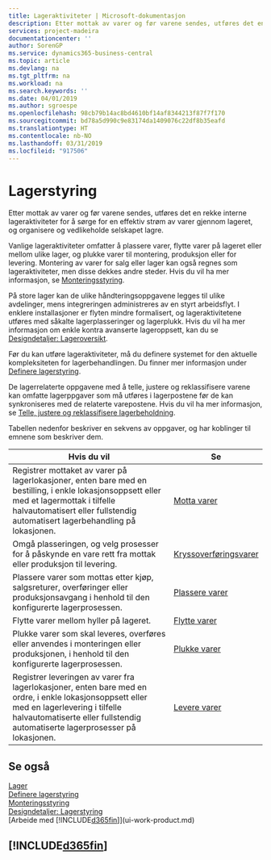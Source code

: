 ```yaml
---
title: Lageraktiviteter | Microsoft-dokumentasjon
description: Etter mottak av varer og før varene sendes, utføres det en rekke interne lageraktiviteter for å sørge for en effektiv strøm av varer gjennom lageret, og organisere og vedlikeholde selskapet lagre.
services: project-madeira
documentationcenter: ''
author: SorenGP
ms.service: dynamics365-business-central
ms.topic: article
ms.devlang: na
ms.tgt_pltfrm: na
ms.workload: na
ms.search.keywords: ''
ms.date: 04/01/2019
ms.author: sgroespe
ms.openlocfilehash: 98cb79b14ac8bd4610bf14af8344213f87f7f170
ms.sourcegitcommit: bd78a5d990c9e83174da1409076c22df8b35eafd
ms.translationtype: HT
ms.contentlocale: nb-NO
ms.lasthandoff: 03/31/2019
ms.locfileid: "917506"
---
```

# <a name="warehouse-management"></a>Lagerstyring
Etter mottak av varer og før varene sendes, utføres det en rekke interne lageraktiviteter for å sørge for en effektiv strøm av varer gjennom lageret, og organisere og vedlikeholde selskapet lagre.

Vanlige lageraktiviteter omfatter å plassere varer, flytte varer på lageret eller mellom ulike lager, og plukke varer til montering, produksjon eller for levering. Montering av varer for salg eller lager kan også regnes som lageraktiviteter, men disse dekkes andre steder. Hvis du vil ha mer informasjon, se [Monteringsstyring](assembly-assemble-items.md).  

På store lager kan de ulike håndteringsoppgavene legges til ulike avdelinger, mens integreringen administreres av en styrt arbeidsflyt. I enklere installasjoner er flyten mindre formalisert, og lageraktivitetene utføres med såkalte lagerplasseringer og lagerplukk. Hvis du vil ha mer informasjon om enkle kontra avanserte lageroppsett, kan du se [Designdetaljer: Lageroversikt](design-details-warehouse-overview.md).

Før du kan utføre lageraktiviteter, må du definere systemet for den aktuelle kompleksiteten for lagerbehandlingen. Du finner mer informasjon under [Definere lagerstyring](warehouse-setup-warehouse.md).

De lagerrelaterte oppgavene med å telle, justere og reklassifisere varene kan omfatte lagerppgaver som må utføres i lagerpostene før de kan synkroniseres med de relaterte varepostene. Hvis du vil ha mer informasjon, se [Telle, justere og reklassifisere lagerbeholdning](inventory-how-count-adjust-reclassify.md).

 Tabellen nedenfor beskriver en sekvens av oppgaver, og har koblinger til emnene som beskriver dem.   

|**Hvis du vil**|**Se**|  
|------------|-------------|  
|Registrer mottaket av varer på lagerlokasjoner, enten bare med en bestilling, i enkle lokasjonsoppsett eller med et lagermottak i tilfelle halvautomatisert eller fullstendig automatisert lagerbehandling på lokasjonen.|[Motta varer](warehouse-how-receive-items.md)|
|Omgå plasseringen, og velg prosesser for å påskynde en vare rett fra mottak eller produksjon til levering.|[Kryssoverføringsvarer](warehouse-how-to-cross-dock-items.md)|    
|Plassere varer som mottas etter kjøp, salgsreturer, overføringer eller produksjonsavgang i henhold til den konfigurerte lagerprosessen.|[Plassere varer](warehouse-put-away-items.md)|
|Flytte varer mellom hyller på lageret.|[Flytte varer](warehouse-move-items.md)|
|Plukke varer som skal leveres, overføres eller anvendes i monteringen eller produksjonen, i henhold til den konfigurerte lagerprosessen.|[Plukke varer](warehouse-pick-items.md)|
|Registrer leveringen av varer fra lagerlokasjoner, enten bare med en ordre, i enkle lokasjonsoppsett eller med en lagerlevering i tilfelle halvautomatiserte eller fullstendig automatiserte lagerprosesser på lokasjonen.|[Levere varer](warehouse-how-ship-items.md)|  

## <a name="see-also"></a>Se også  
[Lager](inventory-manage-inventory.md)  
[Definere lagerstyring](warehouse-setup-warehouse.md)     
[Monteringsstyring](assembly-assemble-items.md)    
[Designdetaljer: Lagerstyring](design-details-warehouse-management.md)  
[Arbeide med [!INCLUDE[d365fin](includes/d365fin_md.md)]](ui-work-product.md)  

## [!INCLUDE[d365fin](includes/free_trial_md.md)]  

